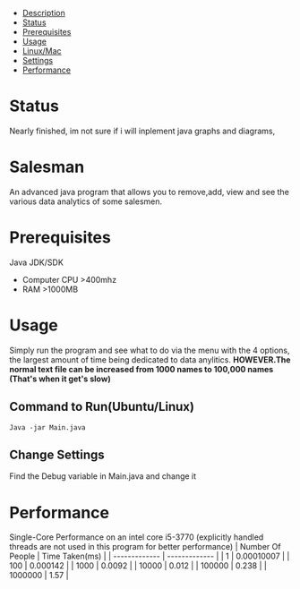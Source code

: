 - [Description](#Salesman)
- [Status](#status)
- [Prerequisites](#prerequisites)
- [Usage](#usage)
- [Linux/Mac](#command-to-runubuntulinux)
- [Settings](#change-settings)
- [Performance](#performance)


# Status
Nearly finished, im not sure if i will inplement java graphs and diagrams,
# Salesman
An advanced java program that allows you to remove,add, view and see the various data analytics of some salesmen.
# Prerequisites
Java JDK/SDK
- Computer CPU >400mhz
- RAM >1000MB
# Usage
Simply run the program and see what to do via the menu with the 4 options, the largest amount of time being dedicated to data anylitics. **HOWEVER.The normal text file can be increased from 1000 names to 100,000 names (That's when it get's slow)**
## Command to Run(Ubuntu/Linux)
```
Java -jar Main.java
```
## Change Settings
Find the Debug variable in Main.java and change it
# Performance
Single-Core Performance on an intel core i5-3770 (explicitly handled threads are not used in this program for better performance)
| Number Of People  | Time Taken(ms) |
| ------------- | ------------- |
| 1  | 0.00010007  |
| 100  | 0.000142  |
| 1000  | 0.0092   |
| 10000  | 0.012   |
| 100000  | 0.238  |
| 1000000  | 1.57  |